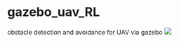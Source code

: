 # gazebo_uav_RL
obstacle detection and avoidance for UAV via gazebo
![](Record/Image/Trajectory.gif)